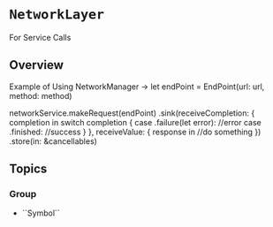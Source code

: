 # ``NetworkLayer``

For Service Calls

## Overview

Example of Using NetworkManager ->
let endPoint = EndPoint<Some Custom Decodable Model>(url: url,
                                                    method: method)

networkService.makeRequest(endPoint)
    .sink(receiveCompletion: { completion in
        switch completion {
        case .failure(let error):
            //error
        case .finished:
            //success
        }
    }, receiveValue: { response in
        //do something 
    })
    .store(in: &cancellables)

## Topics

### <!--@START_MENU_TOKEN@-->Group<!--@END_MENU_TOKEN@-->

- <!--@START_MENU_TOKEN@-->``Symbol``<!--@END_MENU_TOKEN@-->
